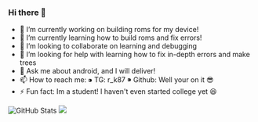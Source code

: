 ### Hi there 👋

<!--
**rk134/rk134** is a ✨ _special_ ✨ repository because its `README.md` (this file) appears on your GitHub profile.

Here are some ideas to get you started:
-->
- 🔭 I’m currently working on building roms for my device!
- 🌱 I’m currently learning how to build roms and fix errors!
- 👯 I’m looking to collaborate on learning and debugging
- 🤔 I’m looking for help with learning how to fix in-depth errors and make trees
- 💬 Ask me about android, and I will deliver!
- 📫 How to reach me: 
    ⁍ TG: r_k87
    ⁍ Github: Well your on it 😎
- ⚡ Fun fact: Im a student! I haven't even started college yet 😆


![GitHub Stats](https://github-readme-stats.vercel.app/api?username=rk134&theme=radical)
![](https://komarev.com/ghpvc/?username=rk134)




